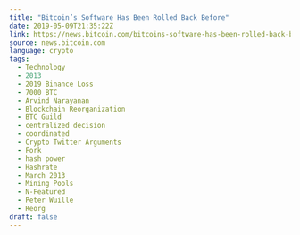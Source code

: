 ```yaml
---
title: "Bitcoin’s Software Has Been Rolled Back Before"
date: 2019-05-09T21:35:22Z
link: https://news.bitcoin.com/bitcoins-software-has-been-rolled-back-before/?utm_medium=RSS&utm_source=news.12bit.vn
source: news.bitcoin.com
language: crypto
tags:
  - Technology
  - 2013
  - 2019 Binance Loss
  - 7000 BTC
  - Arvind Narayanan
  - Blockchain Reorganization
  - BTC Guild
  - centralized decision
  - coordinated
  - Crypto Twitter Arguments
  - Fork
  - hash power
  - Hashrate
  - March 2013
  - Mining Pools
  - N-Featured
  - Peter Wuille
  - Reorg
draft: false
---
```

